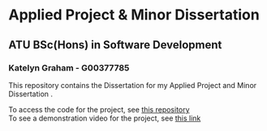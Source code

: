 #  Applied Project & Minor Dissertation
## ATU BSc(Hons) in Software Development
### Katelyn Graham - G00377785

This repository contains the Dissertation for my Applied Project and Minor Dissertation . 

To access the code for the project, see [this repository](https://github.com/katelyngraham1/Final_Year_Project)<br>
To see a demonstration video for the project, see [this link](https://www.youtube.com/watch?v=oJY_FlK4dSM&feature=youtu.be)
